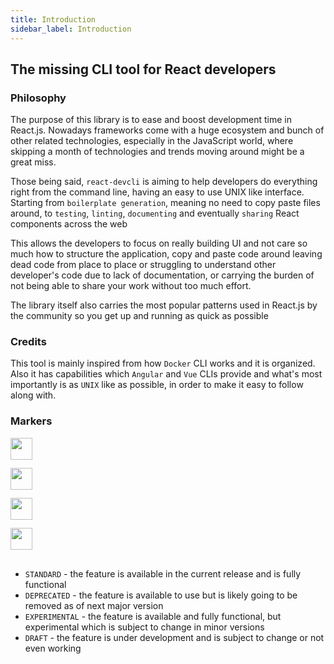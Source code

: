 ```yaml
---
title: Introduction
sidebar_label: Introduction
---
```

## The missing CLI tool for React developers

### Philosophy
The purpose of this library is to ease and boost development time
in React.js. Nowadays frameworks come with a huge ecosystem and bunch
of other related technologies, especially in the JavaScript world,
where skipping a month of technologies and trends moving around
might be a great miss.

Those being said, `react-devcli` is aiming to help developers do
everything right from the command line, having an easy to use
UNIX like interface. Starting from `boilerplate generation`, meaning
no need to copy paste files around, to `testing`, `linting`, `documenting`
and eventually `sharing` React components across the web

This allows the developers to focus on really building UI and not care so much
how to structure the application, copy and paste code around leaving dead
code from place to place or struggling to understand other
developer's code due to lack of documentation, or carrying the burden
of not being able to share your work without too much effort.

The library itself also carries the most popular patterns used in React.js
by the community so you get up and running as quick as possible

### Credits
This tool is mainly inspired from how `Docker` CLI works and
it is organized. Also it has capabilities which `Angular` and `Vue`
CLIs provide and what's most importantly is as `UNIX` like
as possible, in order to make it easy to follow along with.

### Markers

<img align="left" src="https://cdn.rawgit.com/steevehook/react-devcli/5ef47b56/icons/markers/active.svg" height="35px">

<br/><br/>

<img align="left" src="https://cdn.rawgit.com/steevehook/react-devcli/5ef47b56/icons/markers/deprecated.svg" height="35px">

<br/><br/>

<img align="left" 
src="https://cdn.rawgit.com/steevehook/react-devcli/5ef47b56/icons/markers/experimental.svg" height="35px">

<br/><br/>

<img align="left" src="https://cdn.rawgit.com/steevehook/react-devcli/5ef47b56/icons/markers/draft.svg" height="35px">

<br/><br/><br/>

- `STANDARD` - the feature is available in the current release and is fully functional
- `DEPRECATED` - the feature is available to use but is likely going to be removed as of next major version
- `EXPERIMENTAL` - the feature is available and fully functional, but experimental which is subject to change in minor versions
- `DRAFT` - the feature is under development and is subject to change or not even working

